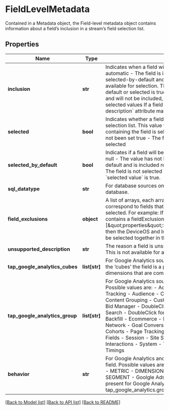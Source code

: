 # FieldLevelMetadata

Contained in a Metadata object, the Field-level metadata object contains information about a field’s inclusion in a stream’s field selection list.
## Properties
Name | Type | Description | Notes
------------ | ------------- | ------------- | -------------
**inclusion** | **str** | Indicates when a field will be included. Possible values are: automatic - The field is included all the time, regardless of selected-by-default and selected values available - The field is available for selection. The field will be included if selected-by-default or selected is true. unsupported - The field is unsupported and will not be included, regardless of selected-by-default and selected values If a field is unsupported, the &#x60;unsupported-description&#x60; attribute may provide additonal information.  | [optional]
**selected** | **bool** | Indicates whether a field should be included in a stream’s field selection list. This value will be present only if the stream containing the field is selected (selected: true). null - The value has not been set true - The field is selected false - The field is not selected  | [optional]
**selected_by_default** | **bool** | Indicates if a field will be selected by default. Possible values are: null - The value has not been set true - The field is selected by default and is included regardless of the &#x60;selected&#x60; value false - The field is not selected by default. The field will be included if the &#x60;selected value&#x60; is true.  | [optional]
**sql_datatype** | **str** | For database sources only. The data type of a column from a database.  | [optional]
**field_exclusions** | **object** | A list of arrays, each array containing an array of strings that correspond to fields that are incompatible when the current field is selected. For example: If the metadata for a DeviceOS field contains a fieldExclusion of [\&quot;properties\&quot;:\&quot;ImpressionLostToBidPercent\&quot;], then the DeviceOS and ImpressionLostToBidPercent fields cannot be selected together in the stream.  | [optional]
**unsupported_description** | **str** | The reason a field is unsupported (&#x60;inclusion&#x60;: unsupported). Note: This is not available for all sources.  | [optional]
**tap_google_analytics_cubes** | **list[str]** | For Google Analytics sources only. An array of strings containing the ‘cubes’ the field is a part of. A cube is a group of metrics and dimensions that are compatible together.  | [optional]
**tap_google_analytics_group** | **list[str]** | For Google Analytics sources only. The group the field belongs to. Possible values are: - Ad Exchange - Adsense - Adwords - App Tracking - Audience - Channel Grouping - Content Experiments - Content Grouping - Custom Variables or Columns - DoubleClick Bid Manager - DoubleClick Campaign Manager - DoubleClick Search - DoubleClick for Publishers - DoubleClick for Publishers Backfill - Ecommerce - Event Tracking - Exceptions - Geo Network - Goal Conversions - Internal Search - Lifetime Value and Cohorts - Page Tracking - Platform or Device - Publisher - Report Fields - Session - Site Speed - Social Activities - Social Interactions - System - Time - Traffic Sources - User - User Timings  | [optional]
**behavior** | **str** | For Google Analytics and Google Ads sources only. The type of field. Possible values are: - ATTRIBUTE - Goolgle Ads sources only - METRIC - DIMENSION - Google Analytics sources only - SEGMENT - Goolgle Ads sources only Note: This property won’t be present for Google Analytics fields where tap_google_analytics.group: Report Fields.  | [optional]

[[Back to Model list]](../README.md#documentation-for-models) [[Back to API list]](../README.md#documentation-for-api-endpoints) [[Back to README]](../README.md)


